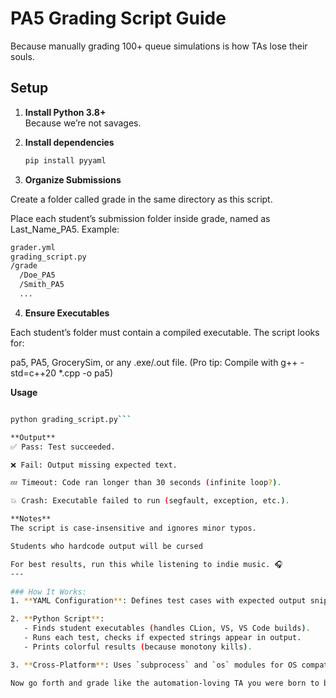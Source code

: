 # PA5 Grading Script Guide
Because manually grading 100+ queue simulations is how TAs lose their souls.

## Setup

1. **Install Python 3.8+**  
   Because we’re not savages.

2. **Install dependencies**  
   ```bash
   pip install pyyaml
   ```

3. **Organize Submissions**

Create a folder called grade in the same directory as this script.

Place each student’s submission folder inside grade, named as Last_Name_PA5.
Example:

```bash
grader.yml
grading_script.py
/grade
  /Doe_PA5
  /Smith_PA5
  ...
```

4. **Ensure Executables**

Each student’s folder must contain a compiled executable. The script looks for:

pa5, PA5, GrocerySim, or any .exe/.out file.
(Pro tip: Compile with g++ -std=c++20 *.cpp -o pa5)

**Usage**

```bash

python grading_script.py```

**Output**
✅ Pass: Test succeeded.

❌ Fail: Output missing expected text.

💤 Timeout: Code ran longer than 30 seconds (infinite loop?).

💥 Crash: Executable failed to run (segfault, exception, etc.).

**Notes**
The script is case-insensitive and ignores minor typos.

Students who hardcode output will be cursed

For best results, run this while listening to indie music. 🎧
---

### How It Works:
1. **YAML Configuration**: Defines test cases with expected output snippets.

2. **Python Script**: 
   - Finds student executables (handles CLion, VS, VS Code builds).
   - Runs each test, checks if expected strings appear in output.
   - Prints colorful results (because monotony kills).

3. **Cross-Platform**: Uses `subprocess` and `os` modules for OS compatibility.

Now go forth and grade like the automation-loving TA you were born to be! 🚀
